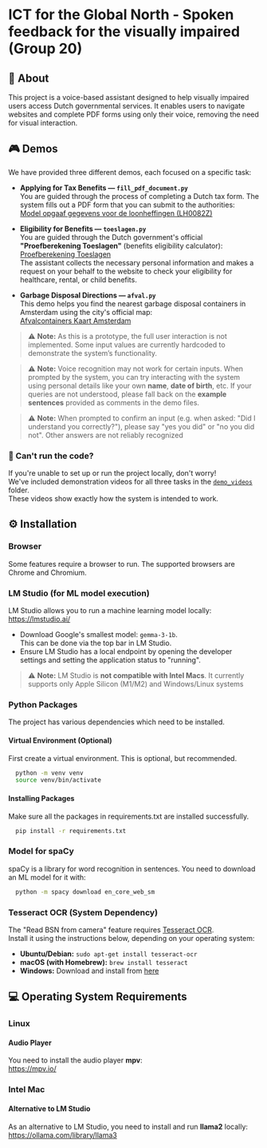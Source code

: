 # ICT for the Global North - Spoken feedback for the visually impaired (Group 20)
## 📝 About
This project is a voice-based assistant designed to help visually impaired users access Dutch governmental services. It enables users to navigate websites and complete PDF forms using only their voice, removing the need for visual interaction.

## 🎮 Demos

We have provided three different demos, each focused on a specific task:

- **Applying for Tax Benefits — `fill_pdf_document.py`**  
  You are guided through the process of completing a Dutch tax form. The system fills out a PDF form that you can submit to the authorities:  
  [Model opgaaf gegevens voor de loonheffingen (LH0082Z)](https://download.belastingdienst.nl/belastingdienst/docs/model_opgaaf_gegevens_loonheffingen_lh0082z11fol.pdf)<br>

- **Eligibility for Benefits — `toeslagen.py`**  
  You are guided through the Dutch government's official **"Proefberekening Toeslagen"** (benefits eligibility calculator):  
  [Proefberekening Toeslagen](https://www.belastingdienst.nl/wps/wcm/connect/nl/toeslagen/content/hulpmiddel-proefberekening-toeslagen)  
  The assistant collects the necessary personal information and makes a request on your behalf to the website to check your eligibility for healthcare, rental, or child benefits.<br>

- **Garbage Disposal Directions — `afval.py`**  
  This demo helps you find the nearest garbage disposal containers in Amsterdam using the city's official map:  
  [Afvalcontainers Kaart Amsterdam](https://kaart.amsterdam.nl/afvalcontainers)<br>


> ⚠️ **Note:** As this is a prototype, the full user interaction is not implemented. Some input values are currently hardcoded to demonstrate the system’s functionality.

> ⚠️ **Note:** Voice recognition may not work for certain inputs. When prompted by the system, you can try interacting with the system using personal details like your own **name**, **date of birth**, etc. If your queries are not understood, please fall back on the **example sentences** provided as comments in the demo files.

> ⚠️ **Note:** When prompted to confirm an input (e.g. when asked: "Did I understand you correctly?"), please say "yes you did" or "no you did not". Other answers are not reliably recognized 

### 🎥 Can't run the code?

If you're unable to set up or run the project locally, don't worry!  
We've included demonstration videos for all three tasks in the [`demo_videos`](demo_videos) folder.  
These videos show exactly how the system is intended to work.

## ⚙️ Installation

### Browser
Some features require a browser to run. The supported browsers are Chrome and Chromium.

### LM Studio (for ML model execution)
LM Studio allows you to run a machine learning model locally:  
<https://lmstudio.ai/>

- Download Google's smallest model: `gemma-3-1b`.  
  This can be done via the top bar in LM Studio.
- Ensure LM Studio has a local endpoint by opening the developer settings and setting the application status to "running".

> ⚠️ **Note:** LM Studio is **not compatible with Intel Macs**. It currently supports only Apple Silicon (M1/M2) and Windows/Linux systems

### Python Packages
The project has various dependencies which need to be installed.

#### Virtual Environment (Optional)
First create a virtual environment. This is optional, but recommended.
```bash
  python -m venv venv
  source venv/bin/activate
```
#### Installing Packages
Make sure all the packages in requirements.txt are installed successfully.
```bash
  pip install -r requirements.txt
```

### Model for spaCy
spaCy is a library for word recognition in sentences. You need to download an ML model for it with:
```bash
  python -m spacy download en_core_web_sm
```

### Tesseract OCR (System Dependency)
The "Read BSN from camera" feature requires [Tesseract OCR](https://github.com/tesseract-ocr/tesseract).  
Install it using the instructions below, depending on your operating system:

- **Ubuntu/Debian:** `sudo apt-get install tesseract-ocr`
- **macOS (with Homebrew):** `brew install tesseract`
- **Windows:** Download and install from [here](https://github.com/tesseract-ocr/tesseract)

## 💻 Operating System Requirements

### Linux
#### Audio Player
You need to install the audio player **mpv**:  
<https://mpv.io/>

### Intel Mac

#### Alternative to LM Studio
As an alternative to LM Studio, you need to install and run **llama2** locally:
<https://ollama.com/library/llama3>
